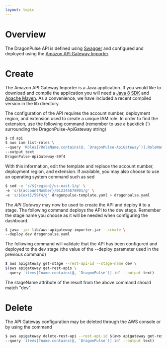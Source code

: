```yaml
---
layout: topic
---
```


# Overview
The DragonPulse API is defined using
<a href="http://swagger.io" target="_blank">Swagger</a> and configured and
deployed using the
<a href="https://github.com/awslabs/aws-apigateway-importer"
target="_blank">Amazon API Gateway Importer</a>.

# Create

The Amazon API Gateway Importer is a Java application.  If you would like to
download and compile the application you will need a
<a href="http://www.oracle.com/technetwork/java/javase/downloads/index.html?ssSourceSiteId=ocomen"
target="_blank">Java 8 SDK</a> and
<a href="http://maven.apache.org" target="_blank">Apache Maven</a>.  As a
convenience, we have included a recent compiled version in the lib directory.

The configuration of the API requires the account number, deployment region,
and extension used to create a unique IAM role.  In order to find the
extension, use the following command (remember to use a backtick (`)
surrounding the DragonPulse-ApiGateway string)

```sh
$ cd api
$ aws iam list-roles \
--query 'Roles[?RoleName.contains(@, `DragonPulse-ApiGateway`)].RoleName' \
--output text
DragonPulse-ApiGateway-59f4
```

With this information, edit the template and replace the account number,
deployment region, and extension.  If available, you may also choose to use
an operating system command such as sed

```sh
$ sed -e 's/${region}/us-east-1/g' \
-e 's/${accountNumber}/012345678901/g' \
-e 's/${ext}/59f4/g' dragonpulse-template.yaml > dragonpulse.yaml
```

The _API Gateway_ may now be used to create the API and deploy it to a stage.
The following command deploys the API to the dev stage.  Remember the stage
name you choose as it will be needed when configuring the dashboard.

```sh
$ java -jar lib/aws-apigateway-importer.jar --create \
--deploy dev dragonpulse.yaml
```

The following command will validate that the API has been configured and
deployed to the dev stage (the value of the --deploy parameter used in
the previous command)

```sh
$ aws apigateway get-stage --rest-api-id --stage-name dev \
$(aws apigateway get-rest-apis \
--query 'items[?name.contains(@, `DragonPulse`)].id' --output text)
```

The stageName attribute of the result from the above command
should match "dev".

# Delete

The API Gateway configuration may be deleted through the AWS console or by
using the command

```sh
$ aws apigateway delete-rest-api --rest-api-id $(aws apigateway get-rest-apis \
--query 'items[?name.contains(@, `DragonPulse`)].id' --output text)
```
